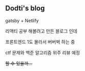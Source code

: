 ## Dodti's blog

gatsby + Netlify

리액티 공부 해볼려고 만든 블로그 인데

프론트엔드 1도 몰라서 버버벅 하는 중

ctf 문제와 백준 알고리즘 위주 리뷰 예정

~~할 수 있을까...~~
